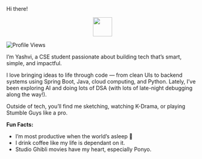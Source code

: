 Hi there!
<p align="center">
  <img src="https://github.com/user-attachments/assets/f1fba2dc-5f60-4fb7-bd32-0a7918ccc600" width="50"/>
</p>


<p align="left">
  <img src="https://komarev.com/ghpvc/?username=yashvisharma1204&label=Profile%20views&color=0e75b6&style=flat" alt="Profile Views" />
</p> 

I’m Yashvi, a CSE student passionate about building tech that’s smart, simple, and impactful.

I love bringing ideas to life through code — from clean UIs to backend systems using Spring Boot, Java, cloud computing, and Python. 
Lately, I’ve been exploring AI and doing lots of DSA (with lots of late-night debugging along the way!).

Outside of tech, you’ll find me sketching, watching K-Drama, or playing Stumble Guys like a pro.

**Fun Facts:**
- I’m most productive when the world’s asleep 🌙
- I drink coffee like my life is dependant on it.
- Studio Ghibli movies have my heart, especially Ponyo.
